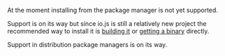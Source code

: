 At the moment installing from the package manager is not yet supported.

Support is on its way but since io.js is still a relatively new project the recommended way to install it is [building it](https://github.com/iojs/io.js/wiki/Installing-Building-io.js) or [getting a binary](https://github.com/iojs/io.js/wiki/Installing-Building-io.js#installing-on-linux) directly.

Support in distribution package managers is on its way. 